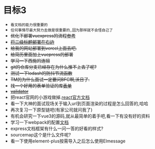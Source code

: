 # 目标3
- `看文档的能力很重要的`
- `任何事情尽最大努力去做是很重要的,因为那样就不会怪自己了`
- ~~优化下部署vuexpress的流程[参考](https://www.bilibili.com/video/BV17G4y177YJ/?spm_id_from=333.337.search-card.all.click&vd_source=fa248929cbbce67cc8afaf2d6b210f14)~~
- ~~[将二级标题部署在右边](https://www.cnblogs.com/dingshaohua/p/16618802.html)~~
- ~~给我的网站部署到vercel上面去吧.~~
- ~~给简历里面加上vuepress的部署~~
- ~~学习一下西施的连招~~
- ~~git的仓库分支已经存在为什么推不上去了呢?~~
- ~~测试一下lodash的防抖节流函数~~
- ~~TM的为什么面试一定要问BFC啊,沃日了.~~
- ~~找一个好用的表单验证的库[表单](http://validatejs.org/)~~
- ~~[validator](https://github.com/validatorjs/validator.js)~~
- 把react官网的小游戏做掉.[react官方文档](https://react.docschina.org/)
- 看一下大神的面试现场关于输入url到页面渲染的过程是怎么回答的,哈哈
- 再次复习一下原型链吧(有家公司就问我了)
- 有机会研究一下vue3的源码,就从最简单的着手吧,看一下有没有好的资料
- 学习一下webpack的配置[文档](https://www.webpackjs.com/concepts/)
- express文档框架有什么一问一答的好看的样式?
- sourcemap这个是什么文件呢?
- 看一下使用element-plus按需导入之后怎么使用Elmessage